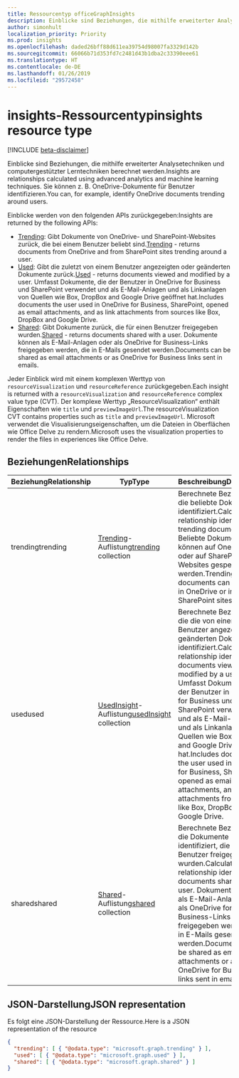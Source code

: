 ```yaml
---
title: Ressourcentyp officeGraphInsights
description: Einblicke sind Beziehungen, die mithilfe erweiterter Analysetechniken und computergestützter Lerntechniken berechnet werden. Sie können z. B. OneDrive-Dokumente für Benutzer identifizieren.
author: simonhult
localization_priority: Priority
ms.prod: insights
ms.openlocfilehash: daded26bff88d611ea39754d98007fa3329d142b
ms.sourcegitcommit: 66066b71d353fd7c2481d43b1dba2c33390eee61
ms.translationtype: HT
ms.contentlocale: de-DE
ms.lasthandoff: 01/26/2019
ms.locfileid: "29572458"
---
```

# <a name="insights-resource-type"></a><span data-ttu-id="43d84-104">insights-Ressourcentyp</span><span class="sxs-lookup"><span data-stu-id="43d84-104">insights resource type</span></span>

[!INCLUDE [beta-disclaimer](../../includes/beta-disclaimer.md)]

<span data-ttu-id="43d84-105">Einblicke sind Beziehungen, die mithilfe erweiterter Analysetechniken und computergestützter Lerntechniken berechnet werden.</span><span class="sxs-lookup"><span data-stu-id="43d84-105">Insights are relationships calculated using advanced analytics and machine learning techniques.</span></span> <span data-ttu-id="43d84-106">Sie können z. B. OneDrive-Dokumente für Benutzer identifizieren.</span><span class="sxs-lookup"><span data-stu-id="43d84-106">You can, for example, identify OneDrive documents trending around users.</span></span>

<span data-ttu-id="43d84-107">Einblicke werden von den folgenden APIs zurückgegeben:</span><span class="sxs-lookup"><span data-stu-id="43d84-107">Insights are returned by the following APIs:</span></span>

- <span data-ttu-id="43d84-108">[Trending](insights-trending.md): Gibt Dokumente von OneDrive- und SharePoint-Websites zurück, die bei einem Benutzer beliebt sind.</span><span class="sxs-lookup"><span data-stu-id="43d84-108">[Trending](insights-trending.md) - returns documents from OneDrive and from SharePoint sites trending around a user.</span></span>
- <span data-ttu-id="43d84-109">[Used](insights-used.md): Gibt die zuletzt von einem Benutzer angezeigten oder geänderten Dokumente zurück.</span><span class="sxs-lookup"><span data-stu-id="43d84-109">[Used](insights-used.md) - returns documents viewed and modified by a user.</span></span> <span data-ttu-id="43d84-110">Umfasst Dokumente, die der Benutzer in OneDrive for Business und SharePoint verwendet und als E-Mail-Anlagen und als Linkanlagen von Quellen wie Box, DropBox and Google Drive geöffnet hat.</span><span class="sxs-lookup"><span data-stu-id="43d84-110">Includes documents the user used in OneDrive for Business, SharePoint, opened as email attachments, and as link attachments from sources like Box, DropBox and Google Drive.</span></span>
- <span data-ttu-id="43d84-111">[Shared](insights-shared.md): Gibt Dokumente zurück, die für einen Benutzer freigegeben wurden.</span><span class="sxs-lookup"><span data-stu-id="43d84-111">[Shared](insights-shared.md) - returns documents shared with a user.</span></span> <span data-ttu-id="43d84-112">Dokumente können als E-Mail-Anlagen oder als OneDrive for Business-Links freigegeben werden, die in E-Mails gesendet werden.</span><span class="sxs-lookup"><span data-stu-id="43d84-112">Documents can be shared as email attachments or as OneDrive for Business links sent in emails.</span></span>

<span data-ttu-id="43d84-113">Jeder Einblick wird mit einem komplexen Werttyp von `resourceVisualization` und `resourceReference` zurückgegeben.</span><span class="sxs-lookup"><span data-stu-id="43d84-113">Each insight is returned with a `resourceVisualization` and `resourceReference` complex value type (CVT).</span></span> <span data-ttu-id="43d84-114">Der komplexe Werttyp „ResourceVisualization“ enthält Eigenschaften wie `title` und `previewImageUrl`.</span><span class="sxs-lookup"><span data-stu-id="43d84-114">The resourceVisualization CVT contains properties such as `title` and `previewImageUrl`.</span></span> <span data-ttu-id="43d84-115">Microsoft verwendet die Visualisierungseigenschaften, um die Dateien in Oberflächen wie Office Delve zu rendern.</span><span class="sxs-lookup"><span data-stu-id="43d84-115">Microsoft uses the visualization properties to render the files in experiences like Office Delve.</span></span>

## <a name="relationships"></a><span data-ttu-id="43d84-116">Beziehungen</span><span class="sxs-lookup"><span data-stu-id="43d84-116">Relationships</span></span>

| <span data-ttu-id="43d84-117">Beziehung</span><span class="sxs-lookup"><span data-stu-id="43d84-117">Relationship</span></span>      | <span data-ttu-id="43d84-118">Typ</span><span class="sxs-lookup"><span data-stu-id="43d84-118">Type</span></span>          | <span data-ttu-id="43d84-119">Beschreibung</span><span class="sxs-lookup"><span data-stu-id="43d84-119">Description</span></span>  |
| ------------- |---------------| -------------|
| <span data-ttu-id="43d84-120">trending</span><span class="sxs-lookup"><span data-stu-id="43d84-120">trending</span></span>      | <span data-ttu-id="43d84-121">[Trending](insights-trending.md)-Auflistung</span><span class="sxs-lookup"><span data-stu-id="43d84-121">[trending](insights-trending.md) collection</span></span>       | <span data-ttu-id="43d84-122">Berechnete Beziehung, die beliebte Dokumente identifiziert.</span><span class="sxs-lookup"><span data-stu-id="43d84-122">Calculated relationship identifying trending documents.</span></span> <span data-ttu-id="43d84-123">Beliebte Dokumente können auf OneDrive- oder auf SharePoint-Websites gespeichert werden.</span><span class="sxs-lookup"><span data-stu-id="43d84-123">Trending documents can be stored in OneDrive or in SharePoint sites.</span></span>   |
| <span data-ttu-id="43d84-124">used</span><span class="sxs-lookup"><span data-stu-id="43d84-124">used</span></span>      | <span data-ttu-id="43d84-125">[UsedInsight](insights-used.md)-Auflistung</span><span class="sxs-lookup"><span data-stu-id="43d84-125">[usedInsight](insights-used.md) collection</span></span>        | <span data-ttu-id="43d84-126">Berechnete Beziehung, die die von einem Benutzer angezeigten und geänderten Dokumente identifiziert.</span><span class="sxs-lookup"><span data-stu-id="43d84-126">Calculated relationship identifying documents viewed and modified by a user.</span></span> <span data-ttu-id="43d84-127">Umfasst Dokumente, die der Benutzer in OneDrive for Business und SharePoint verwendet und als E-Mail-Anlagen und als Linkanlagen von Quellen wie Box, DropBox and Google Drive geöffnet hat.</span><span class="sxs-lookup"><span data-stu-id="43d84-127">Includes documents the user used in OneDrive for Business, SharePoint, opened as email attachments, and as link attachments from sources like Box, DropBox and Google Drive.</span></span>  |
| <span data-ttu-id="43d84-128">shared</span><span class="sxs-lookup"><span data-stu-id="43d84-128">shared</span></span>        | <span data-ttu-id="43d84-129">[Shared](insights-shared.md)-Auflistung</span><span class="sxs-lookup"><span data-stu-id="43d84-129">[shared](insights-shared.md) collection</span></span>       | <span data-ttu-id="43d84-130">Berechnete Beziehung, die Dokumente identifiziert, die für einen Benutzer freigegeben wurden.</span><span class="sxs-lookup"><span data-stu-id="43d84-130">Calculated relationship identifying documents shared with a user.</span></span> <span data-ttu-id="43d84-131">Dokumente können als E-Mail-Anlagen oder als OneDrive for Business-Links freigegeben werden, die in E-Mails gesendet werden.</span><span class="sxs-lookup"><span data-stu-id="43d84-131">Documents can be shared as email attachments or as OneDrive for Business links sent in emails.</span></span>   |

## <a name="json-representation"></a><span data-ttu-id="43d84-132">JSON-Darstellung</span><span class="sxs-lookup"><span data-stu-id="43d84-132">JSON representation</span></span>

<span data-ttu-id="43d84-133">Es folgt eine JSON-Darstellung der Ressource.</span><span class="sxs-lookup"><span data-stu-id="43d84-133">Here is a JSON representation of the resource</span></span>
<!-- {
  "blockType": "resource",
  "optionalProperties": [
    "attachments",
    "singleValueLegacyExtendedProperty",
    "multiValueLegacyExtendedProperty"
  ],
  "@odata.type": "microsoft.graph.officeGraphInsights"
}-->

```json
{
  "trending": [ { "@odata.type": "microsoft.graph.trending" } ],
  "used": [ { "@odata.type": "microsoft.graph.used" } ],
  "shared": [ { "@odata.type": "microsoft.graph.shared" } ]
}
```
<!--
{
  "type": "#page.annotation",
  "suppressions": [
    "Error: /api-reference/beta/resources/insights.md:\r\n      Exception processing links.\r\n    System.ArgumentException: Link Definition was null. Link text: !INCLUDE [beta-disclaimer](../../includes/beta-disclaimer.md)\r\n      at ApiDoctor.Validation.DocFile.get_LinkDestinations()\r\n      at ApiDoctor.Validation.DocSet.ValidateLinks(Boolean includeWarnings, String[] relativePathForFiles, IssueLogger issues, Boolean requireFilenameCaseMatch, Boolean printOrphanedFiles)"
  ]
}
-->

